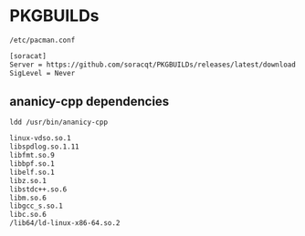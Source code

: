 # PKGBUILDs

`/etc/pacman.conf`

```bash
[soracat]
Server = https://github.com/soracqt/PKGBUILDs/releases/latest/download
SigLevel = Never
```

## ananicy-cpp dependencies

`ldd /usr/bin/ananicy-cpp`

```bash
linux-vdso.so.1
libspdlog.so.1.11
libfmt.so.9
libbpf.so.1
libelf.so.1
libz.so.1
libstdc++.so.6
libm.so.6
libgcc_s.so.1
libc.so.6
/lib64/ld-linux-x86-64.so.2
```
